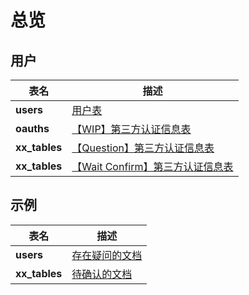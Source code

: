# 总览

## 用户

| 表名          | 描述                                 |
| ------------- | ------------------------------------ |
| **users**     | [用户表](./users/users)               |
| **oauths**    | [【WIP】第三方认证信息表](./users/users)          |
| **xx_tables** | [【Question】第三方认证信息表](./users/users)     |
| **xx_tables** | [【Wait Confirm】第三方认证信息表](./users/users) |


## 示例

| 表名      | 描述                                                |
| --------- | --------------------------------------------------- |
| **users** | <a class="q" href="./users/users">存在疑问的文档</a> |
| **xx_tables** | <a class="c" href="./users/users">待确认的文档</a>   |
